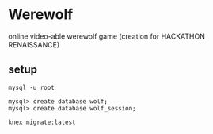 # Werewolf
online video-able werewolf game (creation for HACKATHON RENAISSANCE)


## setup

    mysql -u root

    mysql> create database wolf;
    mysql> create database wolf_session;

    knex migrate:latest
